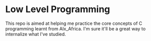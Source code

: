 # Low Level Programming

This repo is aimed at helping me practice the core concepts of C programming learnt from Alx_Africa. I'm sure it'll be a great way to internalize what I've studied.
